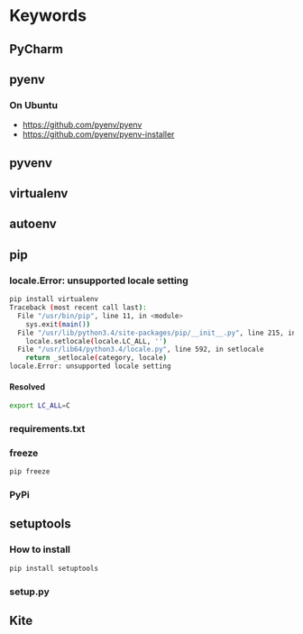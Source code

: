# Keywords

## PyCharm

## pyenv

### On Ubuntu

-   https://github.com/pyenv/pyenv
-   https://github.com/pyenv/pyenv-installer

## pyvenv

## virtualenv

## autoenv

## pip

### locale.Error: unsupported locale setting

```sh
pip install virtualenv
Traceback (most recent call last):
  File "/usr/bin/pip", line 11, in <module>
    sys.exit(main())
  File "/usr/lib/python3.4/site-packages/pip/__init__.py", line 215, in main
    locale.setlocale(locale.LC_ALL, '')
  File "/usr/lib64/python3.4/locale.py", line 592, in setlocale
    return _setlocale(category, locale)
locale.Error: unsupported locale setting
```

#### Resolved

```sh
export LC_ALL=C
```

### requirements.txt

### freeze

```sh
pip freeze
```

### PyPi

## setuptools

### How to install

```sh
pip install setuptools
```

### setup.py

## Kite

